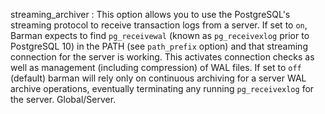 streaming_archiver
:   This option allows you to use the PostgreSQL's streaming protocol to
    receive transaction logs from a server. If set to `on`, Barman expects
    to find `pg_receivewal` (known as `pg_receivexlog` prior to
    PostgreSQL 10) in the PATH (see `path_prefix` option) and that
    streaming connection for the server is working. This activates connection
    checks as well as management (including compression) of WAL files.
    If set to `off` (default) barman will rely only on continuous archiving
    for a server WAL archive operations, eventually terminating any running
    `pg_receivexlog` for the server. Global/Server.

